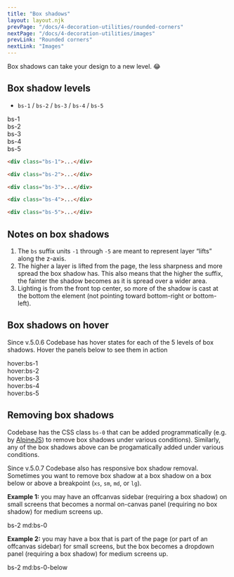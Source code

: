 ```yaml
---
title: "Box shadows"
layout: layout.njk
prevPage: "/docs/4-decoration-utilities/rounded-corners"
nextPage: "/docs/4-decoration-utilities/images"
prevLink: "Rounded corners"
nextLink: "Images"
---
```


Box shadows can take your design to a new level. 😂

## Box shadow levels

* `bs-1` / `bs-2` / `bs-3` / `bs-4` / `bs-5`

<div class="my-6">
  <div class="flex flex-wrap gap-3">
    <div class="sm:w-20%">
      <div class="bs-1 mb-2 p-2">bs-1</div>
    </div>
    <div class="sm:w-20%">
      <div class="bs-2 mb-2 p-2">bs-2</div>
    </div>
    <div class="sm:w-20%">
      <div class="bs-3 mb-2 p-2">bs-3</div>
    </div>
    <div class="sm:w-20%">
      <div class="bs-4 mb-2 p-2">bs-4</div>
    </div>
    <div class="sm:w-20%">
      <div class="bs-5 mb-2 p-2">bs-5</div>
    </div>
  </div>
</div>

```html
<div class="bs-1">...</div>

<div class="bs-2">...</div>

<div class="bs-3">...</div>

<div class="bs-4">...</div>

<div class="bs-5">...</div>
```

## Notes on box shadows

1. The `bs` suffix units `-1` through `-5` are meant to represent layer “lifts” along the z-axis.
2. The higher a layer is lifted from the page, the less sharpness and more spread the box shadow has. This also means that the higher the suffix, the fainter the shadow becomes as it is spread over a wider area.
3. Lighting is from the front top center, so more of the shadow is cast at the bottom the element (not pointing toward bottom-right or bottom-left).

## Box shadows on hover

Since v.5.0.6 Codebase has hover states for each of the 5 levels of box shadows. Hover the panels below to see them in action

<div class="my-6">
  <div class="flex flex-wrap gap-3">
    <div class="sm:w-20%">
      <div class="hover:bs-1 b-thin p-2">hover:bs-1</div>
    </div>
    <div class="sm:w-20%">
      <div class="hover:bs-2 b-thin p-2">hover:bs-2</div>
    </div>
    <div class="sm:w-20%">
      <div class="hover:bs-3 b-thin p-2">hover:bs-3</div>
    </div>
    <div class="sm:w-20%">
      <div class="hover:bs-4 b-thin p-2">hover:bs-4</div>
    </div>
    <div class="sm:w-20%">
      <div class="hover:bs-5 b-thin p-2">hover:bs-5</div>
    </div>
  </div>
</div>

## Removing box shadows

Codebase has the CSS class `bs-0` that can be added programmatically (e.g. by [AlpineJS](https://alpinejs.dev)) to remove box shadows under various conditions). Similarly, any of the box shadows above can be progamatically added under various conditions.

Since v.5.0.7 Codebase also has responsive box shadow removal. Sometimes you want to remove box shadow at a box shadow on a box below or above a breakpoint (`xs`, `sm`, `md`, or `lg`). 

**Example 1:** you may have an offcanvas sidebar (requiring a box shadow) on small screens that becomes a normal on-canvas panel (requiring no box shadow) for medium screens up.

<div class="w-xs mx-auto mb-2 bs-2 md:bs-0 b-thin p-2">
  bs-2 md:bs-0
</div>

**Example 2:**  you may have a box that is part of the page (or part of an offcanvas sidebar) for small screens, but the box becomes a dropdown panel (requiring a box shadow) for medium screens up.

<div class="w-xs mx-auto bs-2 md:bs-0-below b-thin p-2">
  bs-2 md:bs-0-below
</div>

